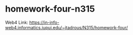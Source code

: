 # homework-four-n315
 
Web4 Link: https://in-info-web4.informatics.iupui.edu/~jtadrous/N315/homework-four/
